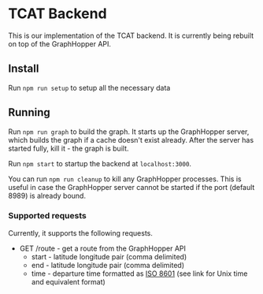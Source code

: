 # TCAT Backend

This is our implementation of the TCAT backend. It is currently being rebuilt on top of the GraphHopper API.

## Install

Run `npm run setup` to setup all the necessary data

## Running

Run `npm run graph` to build the graph. It starts up the GraphHopper server, which builds the graph if a cache doesn't exist already. After the server has started fully, kill it - the graph is built.
 
Run `npm start` to startup the backend at `localhost:3000`.

You can run `npm run cleanup` to kill any GraphHopper processes. This is useful in case the GraphHopper server cannot be started if the port (default 8989) is already bound.

### Supported requests

Currently, it supports the following requests.

* GET /route - get a route from the GraphHopper API
    * start - latitude longitude pair (comma delimited)   
    * end - latitude longitude pair (comma delimited)
    * time - departure time formatted as [ISO 8601](https://en.wikipedia.org/wiki/Unix_time) (see link for Unix time and equivalent format)

